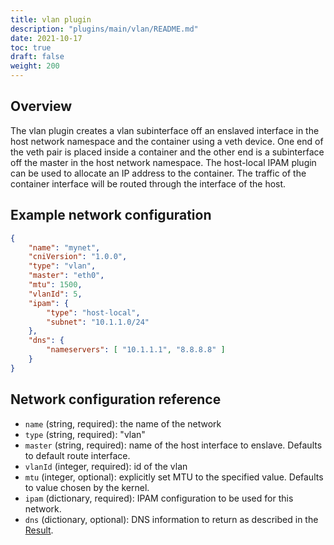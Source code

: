 ```yaml
---
title: vlan plugin
description: "plugins/main/vlan/README.md"
date: 2021-10-17
toc: true
draft: false
weight: 200
---
```


## Overview
The vlan plugin creates a vlan subinterface off an enslaved interface in the host network namespace and the container using a veth device. One end of the veth pair is placed inside a container and the other end is a subinterface off the master in the host network namespace. The host-local IPAM plugin can be used to allocate an IP address to the container. The traffic of the container interface will be routed through the interface of the host.

## Example network configuration

```json
{
	"name": "mynet",
	"cniVersion": "1.0.0",
	"type": "vlan",
	"master": "eth0",
	"mtu": 1500,
	"vlanId": 5,
	"ipam": {
		"type": "host-local",
		"subnet": "10.1.1.0/24"
	},
	"dns": {
		"nameservers": [ "10.1.1.1", "8.8.8.8" ]
	}
}
```

## Network configuration reference

* `name` (string, required): the name of the network
* `type` (string, required): "vlan"
* `master` (string, required): name of the host interface to enslave. Defaults to default route interface.
* `vlanId` (integer, required): id of the vlan
* `mtu` (integer, optional): explicitly set MTU to the specified value. Defaults to value chosen by the kernel.
* `ipam` (dictionary, required): IPAM configuration to be used for this network.
* `dns` (dictionary, optional): DNS information to return as described in the [Result](https://github.com/containernetworking/cni/blob/master/SPEC.md#result).
